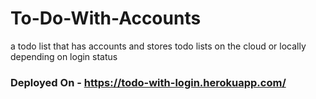 # To-Do-With-Accounts
a todo list that has accounts and stores todo lists on the cloud or locally depending on login status
### Deployed On - https://todo-with-login.herokuapp.com/
